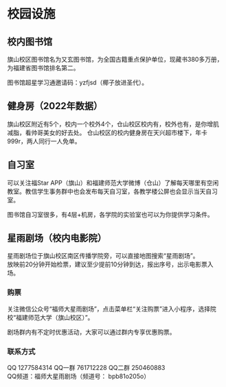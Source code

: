 # 校园设施
## 校内图书馆
旗山校区图书馆名为又玄图书馆，为全国古籍重点保护单位，现藏书380多万册，为福建省图书馆排名第二。

图书馆超星学习通邀请码：yzfjsd（椰子放进圣代）。

## 健身房（2022年数据）
旗山校区附近有5个，校内一个校外4个，仓山校区校内有，校外也有，是你增肌减脂，看帅哥美女的好去处。
仓山校区的校内健身房在天兴超市楼下，年卡999r，两人同行一人免单。

## 自习室
可以关注福Star APP（旗山）和福建师范大学微博（仓山）了解每天哪里有空闲教室。教信学生事务群中也会发布每天自习室，各教学楼公屏也会显示当天自习室。

图书馆自习室很多，有4层+机房，各学院的实验室也可以为你提供学习条件。

## 星雨剧场（校内电影院）
星雨剧场位于旗山校区南区传播学院旁，可以直接地图搜索“星雨剧场”。  
放映前20分钟开始检票，建议至少提前10分钟到达，报出序号，出示电影票入场。

### 购票
关注微信公众号“福师大星雨剧场”，点击菜单栏“关注购票”进入小程序，选择院校“福建师范大学（旗山校区）”。

剧场群内有不定时优惠活动，大家可以通过群内专享优惠购票。

### 联系方式
QQ 1277584314 QQ一群 761712228 QQ二群 250460883  
QQ频道：福师大星雨剧场（频道号： bpb81o205o）